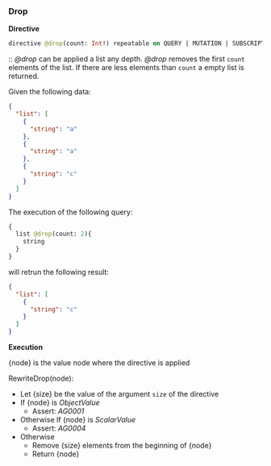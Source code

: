 ### Drop
**Directive**

```graphql
directive @drop(count: Int!) repeatable on QUERY | MUTATION | SUBSCRIPTION | FIELD
```

:: *@drop* can be applied a list any depth. 
*@drop* removes the first `count` elements of the list. 
If there are less elements than `count` a empty list is returned.

Given the following data:

```json example
{
  "list": [
    {
      "string": "a"
    },
    {
      "string": "a"
    },
    {
      "string": "c"
    }
  ]
}
```

The execution of the following query:

```graphql example
{
  list @drop(count: 2){
    string
  }
}
```

will retrun the following result:

```json example
{
  "list": [
    {
      "string": "c"
    }
  ]
}
```

**Execution**

{node} is the value node where the directive is applied

RewriteDrop(node):
* Let {size} be the value of the argument `size` of the directive
* If {node} is *ObjectValue*
  * Assert: *AG0001*
* Otherwise If {node} is *ScalarValue*
  * Assert: *AG0004*
* Otherwise 
  * Remove {size} elements from the beginning of {node}
  * Return {node}
